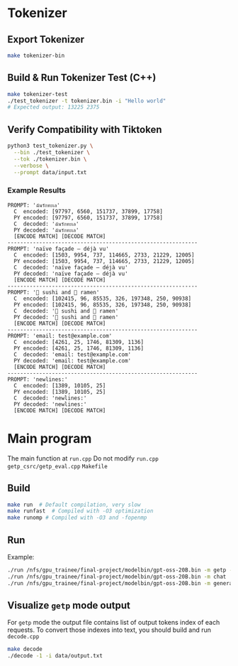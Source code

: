 # Tokenizer

## Export Tokenizer

```bash
make tokenizer-bin
```

## Build & Run Tokenizer Test (C++)

```bash
make tokenizer-test
./test_tokenizer -t tokenizer.bin -i "Hello world"
# Expected output: 13225 2375
```

## Verify Compatibility with Tiktoken

```bash
python3 test_tokenizer.py \
  --bin ./test_tokenizer \
  --tok ./tokenizer.bin \
  --verbose \
  --prompt data/input.txt
```

### Example Results

```
PROMPT: 'ฉันรักทะเล'
  C  encoded: [97797, 6560, 151737, 37899, 17758]
  PY encoded: [97797, 6560, 151737, 37899, 17758]
  C  decoded: 'ฉันรักทะเล'
  PY decoded: 'ฉันรักทะเล'
  [ENCODE MATCH] [DECODE MATCH]
------------------------------------------------------------
PROMPT: 'naïve façade — déjà vu'
  C  encoded: [1503, 9954, 737, 114665, 2733, 21229, 12005]
  PY encoded: [1503, 9954, 737, 114665, 2733, 21229, 12005]
  C  decoded: 'naïve façade — déjà vu'
  PY decoded: 'naïve façade — déjà vu'
  [ENCODE MATCH] [DECODE MATCH]
------------------------------------------------------------
PROMPT: '🍣 sushi and 🍜 ramen'
  C  encoded: [102415, 96, 85535, 326, 197348, 250, 90938]
  PY encoded: [102415, 96, 85535, 326, 197348, 250, 90938]
  C  decoded: '🍣 sushi and 🍜 ramen'
  PY decoded: '🍣 sushi and 🍜 ramen'
  [ENCODE MATCH] [DECODE MATCH]
------------------------------------------------------------
PROMPT: 'email: test@example.com'
  C  encoded: [4261, 25, 1746, 81309, 1136]
  PY encoded: [4261, 25, 1746, 81309, 1136]
  C  decoded: 'email: test@example.com'
  PY decoded: 'email: test@example.com'
  [ENCODE MATCH] [DECODE MATCH]
------------------------------------------------------------
PROMPT: 'newlines:'
  C  encoded: [1389, 10105, 25]
  PY encoded: [1389, 10105, 25]
  C  decoded: 'newlines:'
  PY decoded: 'newlines:'
  [ENCODE MATCH] [DECODE MATCH]
```

# Main program

The main function at `run.cpp`
Do not modify `run.cpp` `getp_csrc/getp_eval.cpp` `Makefile`

## Build

```bash
make run  # Default compilation, very slow
make runfast  # Compiled with -O3 optimization
make runomp # Compiled with -O3 and -fopenmp
```

## Run

Example:

```bash
./run /nfs/gpu_trainee/final-project/modelbin/gpt-oss-20B.bin -m getp -i data/input.txt -o data/output.txt
./run /nfs/gpu_trainee/final-project/modelbin/gpt-oss-20B.bin -m chat
./run /nfs/gpu_trainee/final-project/modelbin/gpt-oss-20B.bin -m generate -i "1+1="
```

## Visualize `getp` mode output

For `getp` mode the output file contains list of output tokens index of each requests. To convert those indexes into text, you should build and run `decode.cpp`

```bash
make decode
./decode -1 -i data/output.txt
```
